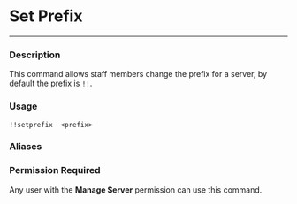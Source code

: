 # Set Prefix
---
### Description
This command allows staff members change the prefix for a server, by default the prefix is `!!`.

### Usage
```
!!setprefix  <prefix>
```
### Aliases

### Permission Required
Any user with the **Manage Server** permission can use this command.
